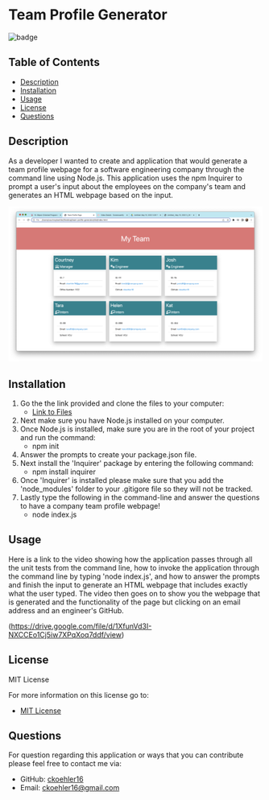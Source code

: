 # Team Profile Generator

![badge](https://img.shields.io/badge/License-MIT-yellow.svg)

## Table of Contents
- [Description](#description)
- [Installation](#installation)
- [Usage](#usage)
- [License](#license)
- [Questions](#questions)

## Description

As a developer I wanted to create and application that would generate a team profile webpage for a software engineering company through the command line using Node.js. This application uses the npm Inquirer to prompt a user's input about the employees on the company's team and generates an HTML webpage based on the input.

![screenshot](https://raw.githubusercontent.com/ckoehler16/team-profile-generator/develop/src/Screen%20Shot%202022-05-15%20at%204.08.14%20PM.png)

## Installation

1. Go the the link provided and clone the files to your computer:
    - [Link to Files](https://github.com/ckoehler16/team-profile-generator)
2. Next make sure you have Node.js installed on your computer.
3. Once Node.js is installed, make sure you are in the root of your project and run the command:
    - npm init
4. Answer the prompts to create your package.json file.
5. Next install the 'Inquirer' package by entering the following command:
    - npm install inquirer
6. Once 'Inquirer' is installed please make sure that you add the 'node_modules' folder to your .gitigore file so they will not be tracked.
7. Lastly type the following in the command-line and answer the questions to have a company team profile webpage!
    - node index.js

## Usage

Here is a link to the video showing how the application passes through all the unit tests from the command line, how to invoke the application through the command line by typing 'node index.js', and how to answer the prompts and finish the input to generate an HTML webpage that includes exactly what the user typed. The video then goes on to show you the webpage that is generated and the functionality of the page but clicking on an email address and an engineer's GitHub.

(https://drive.google.com/file/d/1XfunVd3I-NXCCEo1Cj5iw7XPqXoq7ddf/view)

## License

MIT License

For more information on this license go to:
- [MIT License](https://choosealicense.com/licenses/mit/)

## Questions

For question regarding this application or ways that you can contribute please feel free to contact me via:

- GitHub: [ckoehler16](https://github.com/ckoehler16)
- Email: ckoehler16@gmail.com

